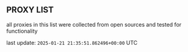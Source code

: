## PROXY LIST

all proxies in this list were collected from open sources and tested for functionality

last update: `2025-01-21 21:35:51.862496+00:00` UTC